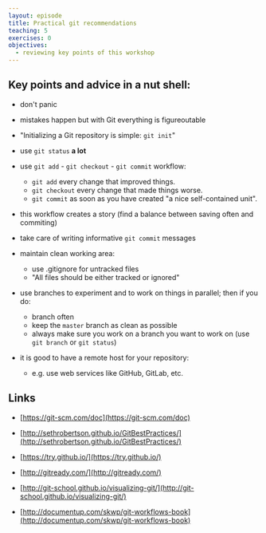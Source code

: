 ```yaml
---
layout: episode
title: Practical git recommendations
teaching: 5
exercises: 0
objectives:
  - reviewing key points of this workshop
---
```


## Key points and advice in a nut shell:

* don't panic

* mistakes happen but with Git everything is figureoutable

* "Initializing a Git repository is simple: `git init`"

* use `git status` **a lot**

* use `git add` - `git checkout` - `git commit` workflow:

    * `git add` every change that improved things.
    * `git checkout` every change that made things worse.
    * `git commit` as soon as you have created "a nice self-contained unit".

* this workflow creates a story (find a balance between saving often and commiting)

* take care of writing informative `git commit` messages

* maintain clean working area:
    * use .gitignore for untracked files
    * "All files should be either tracked or ignored"

* use branches to experiment and to work on things in parallel; then if you do:
    * branch often
    * keep the `master` branch as clean as possible
    * always make sure you work on a branch you want to work on 
      (use `git branch` or `git status`)

* it is good to have a remote host for your repository:
    * e.g. use web services like GitHub, GitLab, etc.


## Links

* [https://git-scm.com/doc](https://git-scm.com/doc)

* [http://sethrobertson.github.io/GitBestPractices/](http://sethrobertson.github.io/GitBestPractices/)
* [https://try.github.io/](https://try.github.io/)
* [http://gitready.com/](http://gitready.com/)
* [http://git-school.github.io/visualizing-git/](http://git-school.github.io/visualizing-git/)
* [http://documentup.com/skwp/git-workflows-book](http://documentup.com/skwp/git-workflows-book)
 
